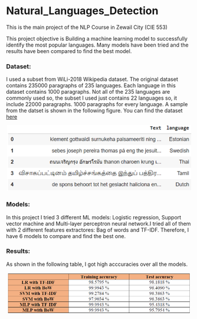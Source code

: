 # Natural_Languages_Detection
This is the main project of the NLP Course in Zewail City (CIE 553)

This project objective is Building a machine learning model to successfully identify the most popular languages. Many models have been tried and the results have been compared to find the best model.

### Dataset:
I used a subset from WiLi-2018 Wikipedia dataset. The original dataset contains 235000 paragraphs of 235 languages. Each language in this dataset contains 1000 paragraphs.
Not all of the 235 languages are commonly used so, the subset I used just contains 22 languages so, it include 22000 paragraphs. 1000 paragraphs for every language. A sample from the datset is shown in the following figure. You can find the dataset [here](https://www.kaggle.com/zarajamshaid/language-identification-datasst)

<p align="center">
  <img src="https://github.com/SaraElbesomy4/Natural_Languages_Detection/blob/main/Images/Sample%20from%20the%20dataset.PNG" width="500" height="179" alt="Sample from the dataset" />
</p>

### Models:
In this project I tried 3 different ML models: Logistic regression, Support vector machine and Multi-layer perceptron neural network.I tried all of them with 2 different features extractores: Bag of words and TF-IDF. Therefore, I have 6 models to compare and find the best one.

### Results:
As shown in the following table, I got high acccuracies over all the models.

<p align="center">
  <img src="https://github.com/SaraElbesomy4/Natural_Languages_Detection/blob/main/Images/Results.PNG"  width="500" height="112" alt="Results" />
</p>
